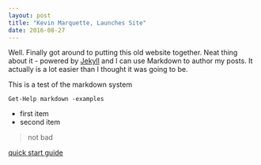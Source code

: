 ```yaml
---
layout: post
title: "Kevin Marquette, Launches Site"
date: 2016-08-27
---
```


Well. Finally got around to putting this old website together. Neat thing about it - powered by [Jekyll](http://jekyllrb.com) and I can use Markdown to author my posts. It actually is a lot easier than I thought it was going to be.

This is a test of the markdown system

```posh
Get-Help markdown -examples
```

* first item
* second item

> not bad

[quick start guide](http://jmcglone.com/guides/github-pages/)
